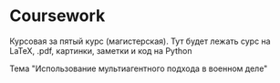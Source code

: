 # Coursework
Курсовая за пятый курс (магистерская). Тут будет лежать сурс на LaTeX, .pdf, картинки, заметки и код на Python 

Тема "Использование мультиагентного подхода в военном деле"
